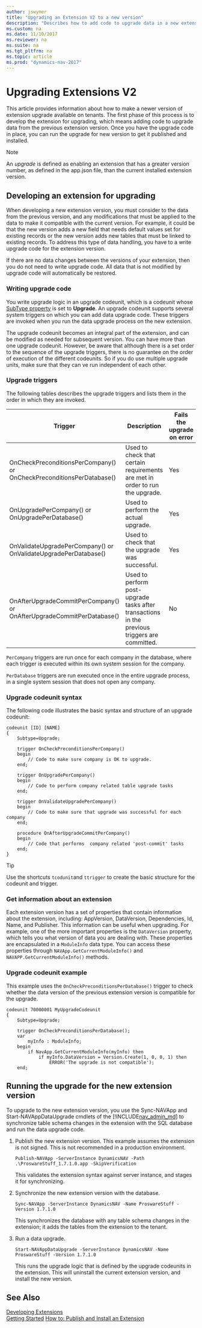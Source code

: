 ```yaml
---
author: jswymer
title: "Upgrading an Extension V2 to a new version"
description: "Describes how to add code to upgrade data in a new extension version."
ms.custom: na
ms.date: 11/10/2017
ms.reviewer: na
ms.suite: na
ms.tgt_pltfrm: na
ms.topic: article
ms.prod: "dynamics-nav-2017"
---
```

# Upgrading Extensions V2
This article provides information about how to make a newer version of extension upgrade available on tenants. The first phase of this process is to develop the extension for upgrading, which means adding code to upgrade data from the previous extension version. Once you have the upgrade code in place, you can run the upgrade for new version to get it published and installed.

> [!Note]
> An *upgrade* is defined as enabling an extension that has a greater version number, as defined in the app.json file, than the current installed extension version. 

## Developing an extension for upgrading
When developing a new extension version, you must consider to the data from the previous version, and any modifications that must be applied to the data to make it compatible with the current version. For example, it could be that the new version adds a new field that needs default values set for existing records or the new version adds new tables that must be linked to existing records. To address this type of data handling, you have to a write upgrade code for the extension version.

If there are no data changes between the versions of your extension, then you do not need to write upgrade code. All data that is not modified by upgrade code will automatically be restored. 

### Writing upgrade code
You write upgrade logic in an upgrade codeunit, which is a codeunit whose [SubType property](properties/devenv-subtype-property-codeunit.md) is set to **Upgrade**. An upgrade codeunit supports several system triggers on which you can add data upgrade code. These triggers are invoked when you run the data upgrade process on the new extension.

The upgrade codeunit becomes an integral part of the extension, and can be modified as needed for subsequent version. You can have more than one upgrade codeunit. However, be aware that although there is a set order to the sequence of the upgrade triggers, there is no guarantee on the order of execution of the different codeunits. So if you do use multiple upgrade units, make sure that they can ve run independent of each other.

### Upgrade triggers
The following tables describes the upgrade triggers and lists them in the order in which they are invoked.

|Trigger |Description | Fails the upgrade on error |
|--------|------------|------------------------|
|OnCheckPreconditionsPerCompany() or OnCheckPreconditionsPerDatabase()| Used to check that certain requirements are met in order to run the upgrade.|Yes|
|OnUpgradePerCompany() or OnUpgradePerDatabase()|Used to perform the actual upgrade.|Yes| 
|OnValidateUpgradePerCompany() or OnValidateUpgradePerDatabase()|Used to check that the upgrade was successful.|Yes|
|OnAfterUpgradeCommitPerCompany() or OnAfterUpgradeCommitPerDatabase()|Used to perform post-upgrade tasks after transactions in the previous triggers are committed.|No|

`PerCompany` triggers are run once for each company in the database, where each trigger is executed within its own system session for the company.

`PerDatabase` triggers are run executed once in the entire upgrade process, in a single system session that does not open any company.

### Upgrade codeunit syntax
The following code illustrates the basic syntax and structure of an upgrade codeunit:

```
codeunit [ID] [NAME]
{
	Subtype=Upgrade;
	
	trigger OnCheckPreconditionsPerCompany()
	begin
		// Code to make sure company is OK to upgrade.
	end;
	
	trigger OnUpgradePerCompany()
	begin
		// Code to perform company related table upgrade tasks
	end;
	
	trigger OnValidateUpgradePerCompany()
	begin
		// Code to make sure that upgrade was successful for each company
	end;
	
	procedure OnAfterUpgradeCommitPerCompany()
	begin
		// Code that performs  company related 'post-commit' tasks
	end;
}
```
> [!TIP]
> Use the shortcuts `tcodunit`and `ttrigger` to create the basic structure for the codeunit and trigger.

### Get information about an extension
Each extension version has a set of properties that contain information about the extension, including: AppVersion, DataVersion, Dependencies, Id, Name, and Publisher. This information can be useful when upgrading. For example, one of the more important properties is the `DataVersion` property, which tells you what version of data you are dealing with. These properties are encapsulated in a `ModuleInfo` data type. You can access these properties through `NAVApp.GetCurrentModuleInfo()` and `NAVAPP.GetCurrentModuleInfo()` methods.

### Upgrade codeunit example 
This example uses the `OnCheckPreconditionsPerDatabase()` trigger to check whether the data version of the previous extension version is compatible for the upgrade.

```
codeunit 70000001 MyUpgradeCodeunit
{
    Subtype=Upgrade;
    
    trigger OnCheckPreconditionsPerDatabase();
    var 
        myInfo : ModuleInfo;
    begin
        if NavApp.GetCurrentModuleInfo(myInfo) then
            if myInfo.DataVersion = Version.Create(1, 0, 0, 1) then
                ERROR('The upgrade is not compatible'); 
    end;
```

## Running the upgrade for the new extension version
To upgrade to the new extension version, you use the Sync-NAVApp and Start-NAVAppDataUpgrade cmdlets of the [!INCLUDE[nav_admin_md](includes/nav_admin_md.md)] to synchronize table schema changes in the extension with the SQL database and run the data upgrade code.

1.  Publish the new extension version. This example assumes the extension is not signed. This is not recommended in a production environment.

    ```
    Publish-NAVApp -ServerInstance DynamicsNAV -Path .\ProswareStuff_1.7.1.0.app -SkipVerification
    ```
    This validates the extension syntax against server instance, and stages it for synchronizing.

3.  Synchronize the new extension version with the database.

    ```
    Sync-NAVApp -ServerInstance DynamicsNAV -Name ProswareStuff -Version 1.7.1.0
    ```
    This synchronizes the database with any table schema changes in the extension; it adds the tables from the extension to the tenant.

4.  Run a data upgrade.

    ```
    Start-NAVAppDataUpgrade -ServerInstance DynamicsNAV -Name ProswareStuff -Version 1.7.1.0
    ```
    This runs the upgrade logic that is defined by the upgrade codeunits in the extension. This will uninstall the current extension version, and install the new version.

## See Also  
[Developing Extensions](devenv-dev-overview.md)  
[Getting Started](devenv-get-started.md) 
[How to: Publish and Install an Extension](devenv-how-publish-and-install-an-extension-v2.md)  
